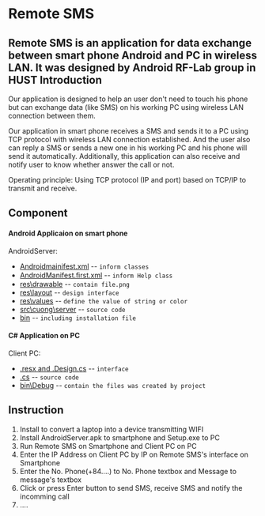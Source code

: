 Remote SMS
==============
Remote SMS is an application for data exchange between smart phone Android and PC in wireless LAN. It was designed by Android RF-Lab group in HUST
Introduction
------------

Our application is designed to help an user don't need to touch his phone but can exchange data (like SMS) on his working PC using wireless LAN connection between them.

Our application in smart phone receives a SMS and sends it to a PC using TCP protocol with wireless LAN connection established. And the user also can reply a SMS or sends a new one in his working PC and his phone will send it automatically. Additionally, this application can also receive and notify user to know whether answer the call or not.

Operating principle: Using TCP protocol (IP and port) based on TCP/IP to transmit and receive.

Component
------------
#### Android Applicaion on smart phone
   AndroidServer:
* [Androidmainifest.xml](https://github.com/cuongbk/Remote-SMS/blob/master/AndroidServer/AndroidManifest.xml) -- `inform classes` 
* [AndroidManifest.ﬁrst.xml](https://github.com/cuongbk/Remote-SMS/blob/master/AndroidServer/AndroidManifest.%EF%AC%81rst.xml) -- `inform Help class`
* [res\drawable](https://github.com/cuongbk/Remote-SMS/tree/master/AndroidServer/res/drawable-hdpi) -- `contain file.png`
* [res\layout](https://github.com/cuongbk/Remote-SMS/tree/master/AndroidServer/res/layout) -- `design interface`
* [res\values](https://github.com/cuongbk/Remote-SMS/tree/master/AndroidServer/res/values) -- `define the value of string or color`
* [src\cuong\server](https://github.com/cuongbk/Remote-SMS/tree/master/AndroidServer/src/cuong/server) -- `source code`
* [bin]() -- `including installation file `
   
#### C# Application on PC
   Client PC:
* [.resx and .Design.cs](https://github.com/cuongbk/Remote-SMS/tree/master/ClientPC/ClientPC) -- `interface` 
* [.cs](https://github.com/cuongbk/Remote-SMS/tree/master/ClientPC/ClientPC) -- `source code`
* [bin\Debug](https://github.com/cuongbk/Remote-SMS/tree/master/ClientPC/ClientPC/bin/Debug) -- `contain the files was created by project`

Instruction
------------------
1. Install to convert a laptop into a device transmitting WIFI
2. Install AndroidServer.apk to smartphone and Setup.exe to PC
3. Run Remote SMS on Smartphone and Client PC on PC
4. Enter the IP Address on Client PC by IP on Remote SMS's interface on Smartphone
5. Enter the No. Phone(+84....) to No. Phone textbox and Message to message's textbox
6. Click or press Enter button to send SMS, receive SMS and notify the incomming call
7. ....
